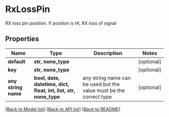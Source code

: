 # RxLossPin

RX loss pin position. If position is HI, RX loss of signal

## Properties
Name | Type | Description | Notes
------------ | ------------- | ------------- | -------------
**default** | **str, none_type** |  | [optional] 
**key** | **str, none_type** |  | [optional] 
**any string name** | **bool, date, datetime, dict, float, int, list, str, none_type** | any string name can be used but the value must be the correct type | [optional]

[[Back to Model list]](../README.md#documentation-for-models) [[Back to API list]](../README.md#documentation-for-api-endpoints) [[Back to README]](../README.md)


